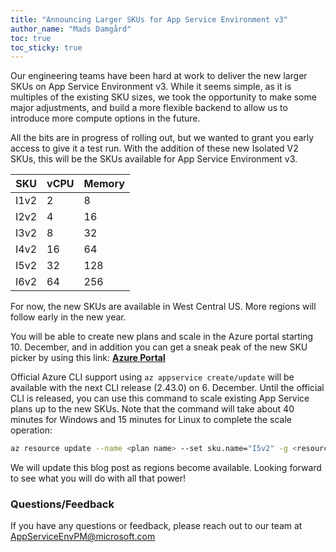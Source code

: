 ```yaml
---
title: "Announcing Larger SKUs for App Service Environment v3"
author_name: "Mads Damgård"
toc: true
toc_sticky: true
---
```


Our engineering teams have been hard at work to deliver the new larger SKUs on App Service Environment v3. While it seems simple, as it is multiples of the existing SKU sizes, we took the opportunity to make some major adjustments, and build a more flexible backend to allow us to introduce more compute options in the future.

All the bits are in progress of rolling out, but we wanted to grant you early access to give it a test run. With the addition of these new Isolated V2 SKUs, this will be the SKUs available for App Service Environment v3.

|  **SKU** | **vCPU** | **Memory** |
|---|---|---|
| I1v2 | 2 | 8 |
| I2v2 | 4 | 16 |
| I3v2 | 8 | 32 |
| I4v2 | 16 | 64 |
| I5v2 | 32 | 128 |
| I6v2 | 64 | 256 |

For now, the new SKUs are available in West Central US. More regions will follow early in the new year.

You will be able to create new plans and scale in the Azure portal starting 10. December, and in addition you can get a sneak peak of the new SKU picker by using this link: [**Azure Portal**](https://aka.ms/previewlargeskus)

Official Azure CLI support using `az appservice create/update` will be available with the next CLI release (2.43.0) on 6. December. Until the official CLI is released, you can use this command to scale existing App Service plans up to the new SKUs. Note that the command will take about 40 minutes for Windows and 15 minutes for Linux to complete the scale operation:

```bash
az resource update --name <plan name> --set sku.name="I5v2" -g <resource-group-name> --resource-type "Microsoft.Web/serverFarms"
```

We will update this blog post as regions become available. Looking forward to see what you will do with all that power!

### Questions/Feedback

If you have any questions or feedback, please reach out to our team at [AppServiceEnvPM@microsoft.com](mailto:appserviceenvpm@microsoft.com)
